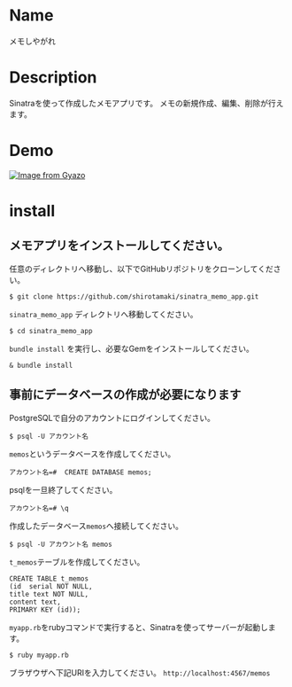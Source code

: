 # Name
メモしやがれ

# Description
Sinatraを使って作成したメモアプリです。
メモの新規作成、編集、削除が行えます。

# Demo
[![Image from Gyazo](https://i.gyazo.com/d903d20bde1430bfce5a6384c1518df0.gif)](https://gyazo.com/d903d20bde1430bfce5a6384c1518df0)

# install
## メモアプリをインストールしてください。
任意のディレクトリへ移動し、以下でGitHubリポジトリをクローンしてください。
```bigquery
$ git clone https://github.com/shirotamaki/sinatra_memo_app.git
```

`sinatra_memo_app` ディレクトリへ移動してください。
```bigquery
$ cd sinatra_memo_app
```

`bundle install` を実行し、必要なGemをインストールしてください。
```bigquery
& bundle install
```

## 事前にデータベースの作成が必要になります
PostgreSQLで自分のアカウントにログインしてください。
```bigquery
$ psql -U アカウント名
```
`memos`というデータベースを作成してください。
```bigquery
アカウント名=#  CREATE DATABASE memos;
```
psqlを一旦終了してください。
```bigquery
アカウント名=# \q
```
作成したデータベース`memos`へ接続してください。
```bigquery
$ psql -U アカウント名 memos
```
`t_memos`テーブルを作成してください。
````bigquery
CREATE TABLE t_memos
(id  serial NOT NULL,
title text NOT NULL,
content text,
PRIMARY KEY (id));
````

`myapp.rb`をrubyコマンドで実行すると、Sinatraを使ってサーバーが起動します。
```bigquery
$ ruby myapp.rb
```

ブラザウザへ下記URIを入力してください。
`http://localhost:4567/memos`